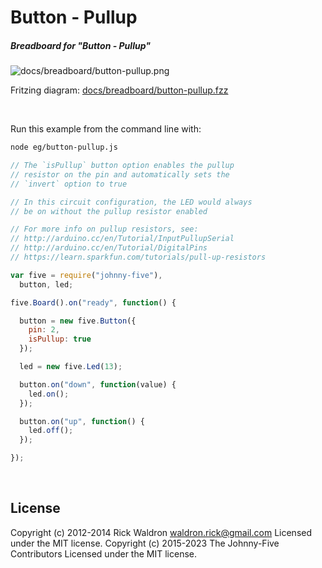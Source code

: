 <!--remove-start-->

# Button - Pullup

<!--remove-end-->






##### Breadboard for "Button - Pullup"



![docs/breadboard/button-pullup.png](breadboard/button-pullup.png)<br>

Fritzing diagram: [docs/breadboard/button-pullup.fzz](breadboard/button-pullup.fzz)

&nbsp;




Run this example from the command line with:
```bash
node eg/button-pullup.js
```


```javascript
// The `isPullup` button option enables the pullup
// resistor on the pin and automatically sets the
// `invert` option to true

// In this circuit configuration, the LED would always
// be on without the pullup resistor enabled

// For more info on pullup resistors, see:
// http://arduino.cc/en/Tutorial/InputPullupSerial
// http://arduino.cc/en/Tutorial/DigitalPins
// https://learn.sparkfun.com/tutorials/pull-up-resistors

var five = require("johnny-five"),
  button, led;

five.Board().on("ready", function() {

  button = new five.Button({
    pin: 2,
    isPullup: true
  });

  led = new five.Led(13);

  button.on("down", function(value) {
    led.on();
  });

  button.on("up", function() {
    led.off();
  });

});

```








&nbsp;

<!--remove-start-->

## License
Copyright (c) 2012-2014 Rick Waldron <waldron.rick@gmail.com>
Licensed under the MIT license.
Copyright (c) 2015-2023 The Johnny-Five Contributors
Licensed under the MIT license.

<!--remove-end-->
